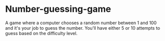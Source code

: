# Number-guessing-game
A game where a computer chooses a random number between 1 and 100 and it's your job to guess the number. You'll have either 5 or 10 attempts to guess based on the difficulty level.
